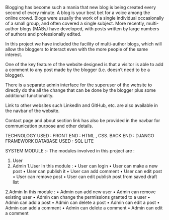 Blogging has become such a mania that new blog is being created every second of
every minute. A blog is your best bet for a voice among the online crowd. Blogs
were usually the work of a single individual occasionally of a small group, and
often covered a single subject. More recently, multi-author blogs (MABs) have
developed, with posts written by large numbers of authors and professionally
edited.

In this project we have included the facility of multi-author blogs, which will allow
the bloggers to interact even with the more people of the same interest.

One of the key feature of the website designed is that a visitor is able to add a
comment to any post made by the blogger (i.e. doesn’t need to be a blogger).

There is a separate admin interface for the superuser of the website to directly do
the all the change that can be done by the blogger plus some additional
functionality.

Link to other websites such LinkedIn and GitHub, etc. are also available in the
navbar of the website.

Contact page and about section link has also be provided in the navbar for
communication purpose and other details.


TECHNOLOGY USED :
FRONT END : HTML , CSS.
BACK END : DJANGO FRAMEWORK
DATABASE USED : SQL LITE

SYSTEM MODULE :-
The modules involved in this project are :
1. User
2. Admin
1.User
In this module :
• User can login
• User can make a new post
• User can publish it
• User can add comment
• User can edit post
• User can remove post
• User can edit publish post from saved draft list


2.Admin
In this module :
• Admin can add new user
• Admin can remove existing user
• Admin can change the permissions granted to a user
• Admin can add a post
• Admin can delete a post
• Admin can edit a post
• Admin can add a comment
• Admin can delete a comment
• Admin can edit a comment


